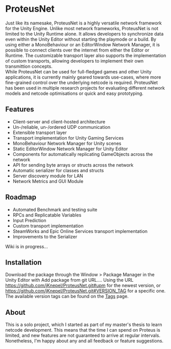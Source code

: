 # ProteusNet

Just like its namesake, ProteusNet is a highly versatile network framework for the Unity Engine. Unlike most network frameworks, ProteusNet is not limited to the Unity Runtime alone. It allows developers to synchronize data even within the Unity Editor without starting the playmode or a build. By using either a MonoBehaviour or an EditorWindow Network Manager, it is possible to connect clients over the internet from either the Editor or Runtime. The customizable transport layer also supports the implementation of custom transports, allowing developers to implement their own transmittion concepts. </br>
While ProteusNet can be used for full-fledged games and other Unity applications, it is currently mainly geared towards use-cases, where more fine-grained control over the underlying netcode is required. ProteusNet has been used in multiple research projects for evaluating different network models and netcode optimisations or quick and easy prototyping.

## Features

- Client-server and client-hosted architecture
- Un-/reliable, un-/ordered UDP communication
- Extensible transport layer
- Transport implementation for Unity Gaming Services
- MonoBehaviour Network Manager for Unity scenes
- Static EditorWindow Network Manager for Unity Editor
- Components for automatically replicating GameObjects across the network
- API for sending byte arrays or structs across the network
- Automatic serializer for classes and structs
- Server discovery module for LAN
- Network Metrics and GUI Module

## Roadmap

- Automated Benchmark and testing suite
- RPCs and Replicatable Variables
- Input Prediction
- Custom transport implementation
- SteamWorks and Epic Online Services transport implementation
- Improvements to the Serializer

Wiki is in progress...

## Installation

Download the package through the Window > Package Manager in the Unity Editor with Add package from git URL.... Using the URL https://github.com/jKnepel/ProteusNet.git#upm for the newest version, or https://github.com/jKnepel/ProteusNet.git#VERSION_TAG for a specific one. The available version tags can be found on the [Tags](https://github.com/jKnepel/ProteusNet/tags) page.

## About

This is a solo project, which I started as part of my master's thesis to learn netcode development. This means that the time I can spend on Proteus is limited, and new features are not guaranteed to arrive at regular intervals. Nonetheless, I'm happy about any and all feedback or feature suggestions.
